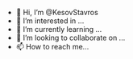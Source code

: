 - 👋 Hi, I’m @KesovStavros
- 👀 I’m interested in ...
- 🌱 I’m currently learning ...
- 💞️ I’m looking to collaborate on ...
- 📫 How to reach me... 

<!---
KesovStavros/KesovStavros is a ✨ special ✨ repository because its `README.md` (this file) appears on your GitHub profile.
You can click the Preview link to take a look at your changes.
--->
